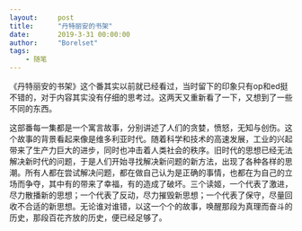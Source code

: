 ```yaml
---
layout:     post
title:      "丹特丽安的书架"
date:       2019-3-31 00:00:00
author:     "Borelset"
tags:
    - 随笔
---
```



《丹特丽安的书架》这个番其实以前就已经看过，当时留下的印象只有op和ed挺不错的，对于内容其实没有仔细的思考过。这两天又重新看了一下，又想到了一些不同的东西。

这部番每一集都是一个寓言故事，分别讲述了人们的贪婪，愤怒，无知与创伤。这个故事的背景看起来像是维多利亚时代。随着科学和技术的高速发展，工业的兴起带来了生产力巨大的进步，同时也冲击着人类社会的秩序。旧时代的思想已经无法解决新时代的问题，于是人们开始寻找解决新问题的新方法，出现了各种各样的思潮。所有人都在尝试解决问题，都在做自己认为是正确的事情，也都在为自己的立场而争夺，其中有的带来了幸福，有的造成了破坏。三个读姬，一个代表了激进，尽力散播新的思想；一个代表了反动，尽力摧毁新思想；一个代表了保守，尽量回收不合适的新思想。无论谁对谁错，以这一个个的故事，唤醒那段为真理而奋斗的历史，那段百花齐放的历史，便已经足够了。